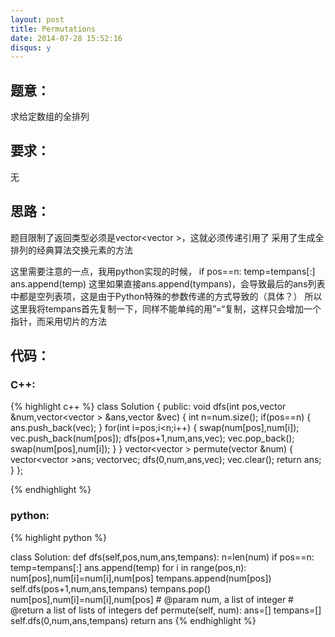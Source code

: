 ```yaml
---
layout: post
title: Permutations
date: 2014-07-28 15:52:16
disqus: y
---
```


## 题意：
求给定数组的全排列
## 要求：
无

## 思路：
题目限制了返回类型必须是vector<vector<int> >，这就必须传递引用了
采用了生成全排列的经典算法交换元素的方法

这里需要注意的一点，我用python实现的时候，
if pos==n:
            temp=tempans[:]
            ans.append(temp)
这里如果直接ans.append(tympans)，会导致最后的ans列表中都是空列表项，这是由于Python特殊的参数传递的方式导致的（具体？）
所以这里我将tempans首先复制一下，同样不能单纯的用”=“复制，这样只会增加一个指针，而采用切片的方法

## 代码：

### C++:

{% highlight c++ %}
class Solution {
public:
    void dfs(int pos,vector<int> &num,vector<vector<int> > &ans,vector<int> &vec)
    {
        int n=num.size();
        if(pos==n)
        {
            ans.push_back(vec);
        }
        for(int i=pos;i<n;i++)
        {
            swap(num[pos],num[i]);
            vec.push_back(num[pos]);
            dfs(pos+1,num,ans,vec);
            vec.pop_back();
            swap(num[pos],num[i]);
        }
    }
    vector<vector<int> > permute(vector<int> &num) {
        vector<vector<int> >ans;
        vector<int>vec;
        dfs(0,num,ans,vec);
        vec.clear();
        return ans;
    }
};


 {% endhighlight %}
### python:

{% highlight python %}

class Solution:
    def dfs(self,pos,num,ans,tempans):
        n=len(num)
        if pos==n:
            temp=tempans[:]
            ans.append(temp)
        for i in range(pos,n):
            num[pos],num[i]=num[i],num[pos]
            tempans.append(num[pos])
            self.dfs(pos+1,num,ans,tempans)
            tempans.pop()
            num[pos],num[i]=num[i],num[pos]
    # @param num, a list of integer
    # @return a list of lists of integers
    def permute(self, num):
        ans=[]
        tempans=[]
        self.dfs(0,num,ans,tempans)
        return ans
 {% endhighlight %}
